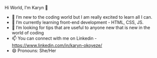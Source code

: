 Hi World, I'm Karyn 👋

- 🔭 I’m new to the coding world but I am really excited to learn all I can. 
- 🌱 I’m currently learning front-end development - HTML, CSS, JS.
- 🤔 I’m looking for tips that are useful to anyone new that is new in the world of coding
- 📫 You can connect with me on Linkedin - https://www.linkedin.com/in/karyn-okoyeze/
- 😄 Pronouns: She/Her
